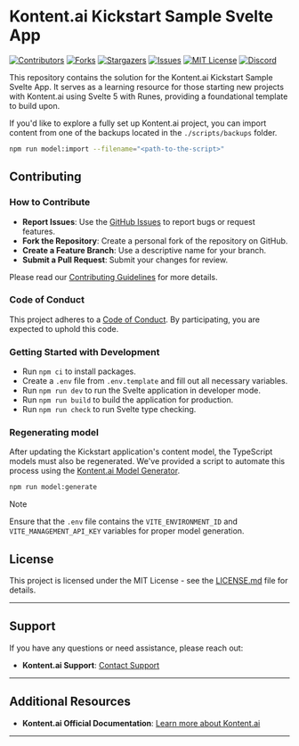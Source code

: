 # Kontent.ai Kickstart Sample Svelte App

[![Contributors][contributors-shield]][contributors-url]
[![Forks][forks-shield]][forks-url]
[![Stargazers][stars-shield]][stars-url]
[![Issues][issues-shield]][issues-url]
[![MIT License][license-shield]][license-url]
[![Discord][discord-shield]][discord-url]

This repository contains the solution for the Kontent.ai Kickstart Sample Svelte App. It serves as a learning resource for those starting new projects with Kontent.ai using Svelte 5 with Runes, providing a foundational template to build upon.

If you'd like to explore a fully set up Kontent.ai project, you can import content from one of the backups located in the `./scripts/backups` folder.

```bash
npm run model:import --filename="<path-to-the-script>"
```

## Contributing

### How to Contribute

- **Report Issues**: Use the [GitHub Issues](https://github.com/kontent-ai/kickstart-react-app/issues) to report bugs or request features.
- **Fork the Repository**: Create a personal fork of the repository on GitHub.
- **Create a Feature Branch**: Use a descriptive name for your branch.
- **Submit a Pull Request**: Submit your changes for review.

Please read our [Contributing Guidelines](CONTRIBUTING.md) for more details.

### Code of Conduct

This project adheres to a [Code of Conduct](https://github.com/kontent-ai/.github/blob/main/CODE_OF_CONDUCT.md). By participating, you are expected to uphold this code.

### Getting Started with Development

- Run `npm ci` to install packages.
- Create a `.env` file from `.env.template` and fill out all necessary variables.
- Run `npm run dev` to run the Svelte application in developer mode.
- Run `npm run build` to build the application for production.
- Run `npm run check` to run Svelte type checking.

### Regenerating model
After updating the Kickstart application's content model, the TypeScript models must also be regenerated. We've provided a script to automate this process using the [Kontent.ai Model Generator](https://github.com/kontent-ai/model-generator-js).

```bash
npm run model:generate
```
> [!NOTE]
> Ensure that the `.env` file contains the `VITE_ENVIRONMENT_ID` and `VITE_MANAGEMENT_API_KEY` variables for proper model generation.


## License

This project is licensed under the MIT License - see the [LICENSE.md](LICENSE) file for details.

---

## Support

If you have any questions or need assistance, please reach out:

- **Kontent.ai Support**: [Contact Support](https://kontent.ai/support/)

---

## Additional Resources

- **Kontent.ai Official Documentation**: [Learn more about Kontent.ai](https://kontent.ai/learn/)

---

[contributors-shield]: https://img.shields.io/github/contributors/kontent-ai/kickstart-react-app?style=for-the-badge
[contributors-url]: https://github.com/kontent-ai/kickstart-react-app/graphs/contributors
[forks-shield]: https://img.shields.io/github/forks/kontent-ai/kickstart-react-app.svg?style=for-the-badge
[forks-url]: https://github.com/kontent-ai/kickstart-react-app/network/members
[stars-shield]: https://img.shields.io/github/stars/kontent-ai/kickstart-react-app.svg?style=for-the-badge
[stars-url]: https://github.com/kontent-ai/kickstart-react-app/stargazers
[issues-shield]: https://img.shields.io/github/issues/kontent-ai/kickstart-react-app.svg?style=for-the-badge
[issues-url]: https://github.com/kontent-ai/kickstart-react-app/issues
[license-shield]: https://img.shields.io/github/license/kontent-ai/kickstart-react-app.svg?style=for-the-badge
[license-url]: https://github.com/kontent-ai/kickstart-react-app/blob/master/LICENSE.md
[discord-shield]: https://img.shields.io/discord/821885171984891914?color=%237289DA&label=Kontent.ai%20Discord&logo=discord&style=for-the-badge
[discord-url]: https://discord.com/invite/SKCxwPtevJ

